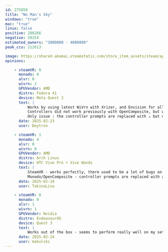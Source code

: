 ```yaml
---
id: 275850
title: "No Man's Sky"
windows: "true"
mac: "true"
linux: false
positive: 286266
negative: 59254
estimated_owners: "3000000 - 4000000"
peak_ccu: 212613

image: https://shared.akamai.steamstatic.com/store_item_assets/steam/apps/275850/header.jpg?t=1721725925
opinions:

    - steamVR: 0
      monado: 0
      alvr: 0
      wivrn: 2
      GPUVendor: AMD
      distro: Fedora 41
      device: Meta Quest 2
      text: |
          Works by using latest WiVrn with Xrizer, and Envision for all the setup
          Controllers did not work previously with OpenComposite, but work now
          Only issue : the controller prompts are replaced with ⚠️ but do work
      date: 2025-02-23
      user: Deytron

    - steamVR: 1
      monado: 4
      alvr: 0
      wivrn: 0
      GPUVendor: AMD
      distro: Arch Linux
      device: HTC Vive Pro + Vive Wands
      text: |
          SteamVR - works perfectly, there used to be a lot of bugs on Linux in general but as of February 2025 I don't see any issues (except usual SteamVR shenanigans)
          Monado/OpenComposite - controller prompts are replaced with a warning sign but still work, on Vive Wands you're forced to use the default controller bindings, and trackpads don't work so I'm unable to turn around.
      date: 2025-02-24
      user: TakinaLisa

    - steamVR: 0
      monado: 0
      alvr: 1
      wivrn: 1
      GPUVendor: Nvidia
      distro: EndeavourOS
      device: Quest 3
      text: |
          Works out of the box - seems to perform really well on my setup via WiVRn.
      date: 2025-02-24
      user: makulski
---
```

